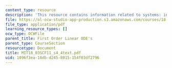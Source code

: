 ```yaml
---
content_type: resource
description: 'This resource contains information related to systems: input and response.'
file: https://ol-ocw-studio-app-production.s3.amazonaws.com/courses/18-03sc-differential-equations-fall-2011/1096f3ea18dbd2458015154f03df2796_MIT18_03SCF11_s4_4text.pdf
file_type: application/pdf
learning_resource_types: []
ocw_type: OCWFile
parent_title: First Order Linear ODE's
parent_type: CourseSection
resourcetype: Document
title: MIT18_03SCF11_s4_4text.pdf
uid: 1096f3ea-18db-d245-8015-154f03df2796
---
```

